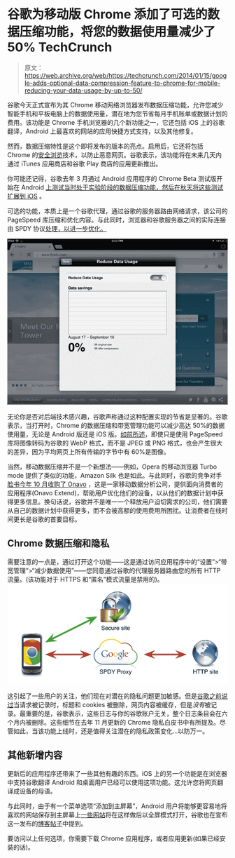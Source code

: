 # 谷歌为移动版 Chrome 添加了可选的数据压缩功能，将您的数据使用量减少了 50% TechCrunch

> 原文：<https://web.archive.org/web/https://techcrunch.com/2014/01/15/google-adds-optional-data-compression-feature-to-chrome-for-mobile-reducing-your-data-usage-by-up-to-50/>

谷歌今天正式宣布为其 Chrome 移动网络浏览器发布数据压缩功能，允许您减少智能手机和平板电脑上的数据使用量，潜在地为您节省每月手机账单或数据计划的费用。该功能是 Chrome 手机浏览器的几个新功能之一，它还包括 iOS 上的谷歌翻译，Android 上最喜欢的网站的应用快捷方式支持，以及其他修复。

然而，数据压缩特性是这个即将发布的版本的亮点。启用后，它还将包括 Chrome 的[安全浏览](https://web.archive.org/web/20221205185720/http://blog.chromium.org/2012/01/all-about-safe-browsing.html)技术，以防止恶意网页。谷歌表示，该功能将在未来几天内通过 iTunes 应用商店和谷歌 Play 商店的应用更新推出。

你可能还记得，谷歌去年 3 月通过 Android 应用程序的 Chrome Beta 测试版开始在 Android [上测试当时处于实验阶段的数据压缩功能，然后](https://web.archive.org/web/20221205185720/https://beta.techcrunch.com/2013/03/05/chrome-beta-for-android-gets-support-for-experimental-data-compression-on-googles-servers-reduces-data-usage-by-50/)[在秋天将这些测试扩展到 iOS](https://web.archive.org/web/20221205185720/https://beta.techcrunch.com/2013/09/17/google-expands-chrome-data-compression-feature-on-ios/) 。

可选的功能，本质上是一个谷歌代理，通过谷歌的服务器路由网络请求，该公司的 PageSpeed 库压缩和优化内容。与此同时，浏览器和谷歌服务器之间的实际连接由 SPDY 协议[处理，以进一步优化。](https://web.archive.org/web/20221205185720/http://www.chromium.org/spdy)

![photo-ipad-chrome-compression](img/b625c6885cb47e675db063425ffc5ee2.png)

无论你是否对后端技术感兴趣，谷歌声称通过这种配置实现的节省是显著的。谷歌表示，当打开时，Chrome 的数据压缩和带宽管理功能可以减少高达 50%的数据使用量，无论是 Android 版还是 iOS 版。[如前所述](https://web.archive.org/web/20221205185720/http://blog.chromium.org/2013/03/data-compression-in-chrome-beta-for.html)，即使只是使用 PageSpeed 库将图像转码为谷歌的 WebP 格式，而不是 JPEG 或 PNG 格式，也会产生很大的差异，因为平均网页上所有传输的字节中有 60%是图像。

当然，移动数据压缩并不是一个新想法——例如，Opera 的移动浏览器 Turbo mode 提供了类似的功能，Amazon Silk 也是如此。与此同时，谷歌的竞争对手[脸书今年 10 月收购了 Onavo](https://web.archive.org/web/20221205185720/https://beta.techcrunch.com/2013/10/13/facebook-buys-mobile-analytics-company-onavo-and-finally-gets-its-office-in-israel/) ，这是一家移动数据分析公司，提供面向消费者的应用程序(Onavo Extend)，帮助用户优化他们的设备，以从他们的数据计划中获得更多信息。换句话说，谷歌并不是唯一一个释放用户迫切需求的公司，他们需要从自己的数据计划中获得更多，而不会被高额的使用费用所困扰。让消费者在线时间更长是谷歌的首要目标。

## Chrome 数据压缩和隐私

需要注意的一点是，通过打开这个功能——这是通过访问应用程序中的“设置”>“带宽管理”>“减少数据使用”——您同意通过谷歌的代理服务器路由您的所有 HTTP 流量。(该功能对于 HTTPS 和“匿名”模式流量是禁用的)。![spdy_proxy_google](img/731856e752ff8c7abc97c3b91d7ba1ab.png)

这引起了一些用户的关注，他们现在对潜在的隐私问题更加敏感。但是[谷歌之前说过](https://web.archive.org/web/20221205185720/https://www.google.com/intl/en/chrome/browser/privacy/whitepaper.html#datacompression)当请求被记录时，标题和 cookies 被删除，网页内容被缓存，但是*没有*被记录。最重要的是，谷歌表示，这些日志与你的谷歌账户无关，整个日志条目会在六个月内被删除。这些细节在去年 11 月更新的 Chrome 隐私白皮书中有所提及。尽管如此，当该功能上线时，还是值得关注潜在的隐私政策变化…以防万一。

## 其他新增内容

更新后的应用程序还带来了一些其他有趣的东西。iOS 上的另一个功能是在浏览器中支持谷歌翻译 Android 和桌面用户已经可以使用这项功能。这允许您将网页翻译成设备的母语。

与此同时，由于有一个菜单选项“添加到主屏幕”，Android 用户将能够更容易地将喜欢的网站保存到主屏幕上[一些网站](https://web.archive.org/web/20221205185720/http://blog.chromium.org/2013/10/chrome-31-beta-android-application.html)将在这样做后以全屏模式打开，谷歌也在宣布这一发布的[博客帖子](https://web.archive.org/web/20221205185720/http://chrome.blogspot.com/2014/01/more-web-more-savings-with-chrome-for.html)中提到。

要访问以上任何选项，你需要下载 Chrome 应用程序，或者应用更新(如果已经安装的话)。